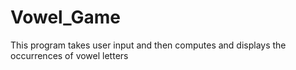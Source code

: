 # Vowel_Game
This program takes user input and then computes and displays the occurrences of vowel letters
